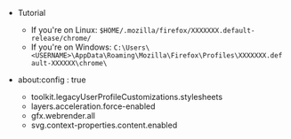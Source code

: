   - Tutorial
	- If you're on Linux: `$HOME/.mozilla/firefox/XXXXXXX.default-release/chrome/`
	- If you're on Windows: `C:\Users\<USERNAME>\AppData\Roaming\Mozilla\Firefox\Profiles\XXXXXXX.default-XXXXXX\chrome\`

  - about:config : true
	- toolkit.legacyUserProfileCustomizations.stylesheets
	- layers.acceleration.force-enabled
	- gfx.webrender.all
	- svg.context-properties.content.enabled
